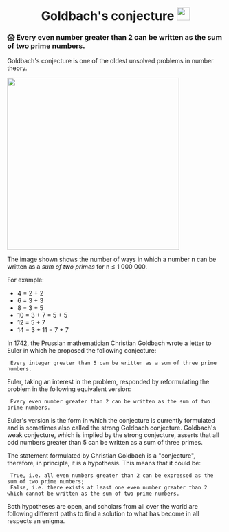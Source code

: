 <h1 align="center">
  Goldbach's conjecture
  <img src="https://thatsmaths.files.wordpress.com/2021/02/goldbach-triangle-easycalculation.jpg" width="30px"/>
</h1>

### :scream: Every even number greater than 2 can be written as the sum of two prime numbers.

Goldbach's conjecture is one of the oldest unsolved problems in number theory.

<img src="https://upload.wikimedia.org/wikipedia/commons/7/7c/Goldbach-1000000.png" width="400px"/> 

The image shown shows the number of ways in which a number n can be written as a *sum of two primes* for n ≤ 1 000 000.



For example:
*  4 = 2 + 2
*  6 = 3 + 3
*  8 = 3 + 5
* 10 = 3 + 7 = 5 + 5
* 12 = 5 + 7
* 14 = 3 + 11 = 7 + 7

  
In 1742, the Prussian mathematician Christian Goldbach wrote a letter to Euler in which he proposed the following conjecture:

     Every integer greater than 5 can be written as a sum of three prime numbers.

Euler, taking an interest in the problem, responded by reformulating the problem in the following equivalent version:

     Every even number greater than 2 can be written as the sum of two prime numbers.

Euler's version is the form in which the conjecture is currently formulated and is sometimes also called the strong Goldbach conjecture. Goldbach's weak conjecture, which is implied by the strong conjecture, asserts that all odd numbers greater than 5 can be written as a sum of three primes.

The statement formulated by Christian Goldbach is a "conjecture", therefore, in principle, it is a hypothesis. This means that it could be:

     True, i.e. all even numbers greater than 2 can be expressed as the sum of two prime numbers;
     False, i.e. there exists at least one even number greater than 2 which cannot be written as the sum of two prime numbers.

Both hypotheses are open, and scholars from all over the world are following different paths to find a solution to what has become in all respects an enigma.
